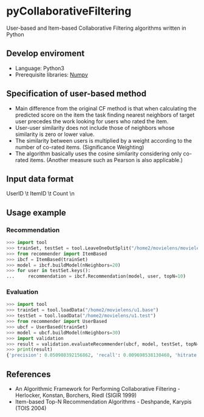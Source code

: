 # pyCollaborativeFiltering
User-based and Item-based Collaborative Filtering algorithms written in Python

## Develop enviroment
* Language: Python3
* Prerequisite libraries: [Numpy](http://numpy.org)

## Specification of user-based method
* Main difference from the original CF method is that when calculating the predicted score on the item the task finding nearest neighbors of target user precedes the work looking for users who rated the item.
* User-user similarity does not include those of neighbors whose similarity is zero or lower value.
* The similarity between users is multiplied by a weight according to the number of co-rated items. (Significance Weighting)
* The algorithm basically uses the cosine similarity considering only co-rated items. (Another measure such as Pearson is also applicable.)

## Input data format
UserID \t ItemID \t Count \n

## Usage example
### Recommendation
```python
>>> import tool
>>> trainSet, testSet = tool.LeaveOneOutSplit("/home2/movielens/movielens.dat")
>>> from recommender import ItemBased
>>> ibcf = ItemBased(trainSet)
>>> model = ibcf.buildModel(nNeighbors=20)
>>> for user in testSet.keys():
...     recommendation = ibcf.Recommendation(model, user, topN=10)
```
### Evaluation
```python
>>> import tool
>>> trainSet = tool.loadData("/home2/movielens/u1.base")
>>> testSet = tool.loadData("/home2/movielens/u1.test")
>>> from recommender import UserBased
>>> ubcf = UserBased(trainSet)
>>> model = ubcf.buildModel(nNeighbors=30)
>>> import validation
>>> result = validation.evaluateRecommender(ubcf, model, testSet, topN=10)
>>> print(result)
{'precision': 0.050980392156862, 'recall': 0.009698538130460, 'hitrate': 0.5098039215686}
```

## References
* An Algorithmic Framework for Performing Collaborative Filtering - Herlocker, Konstan, Borchers, Riedl (SIGIR 1999)
* Item-based Top-N Recommendation Algorithms - Deshpande, Karypis (TOIS 2004)
